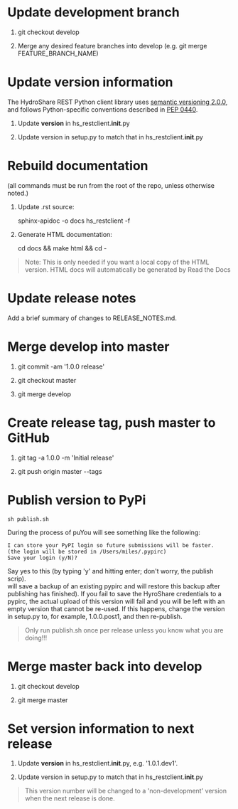 
# Update development branch

1. git checkout develop

2. Merge any desired feature branches into develop (e.g. git merge FEATURE_BRANCH_NAME)

# Update version information

The HydroShare REST Python client library uses [semantic versioning 2.0.0](http://semver.org),
and follows Python-specific conventions described in [PEP 0440](https://www.python.org/dev/peps/pep-0440/). 

1. Update __version__ in hs_restclient.__init__.py

2. Update version in setup.py to match that in hs_restclient.__init__.py

# Rebuild documentation

(all commands must be run from the root of the repo, unless otherwise noted.)

1. Update .rst source:

    sphinx-apidoc -o docs hs_restclient -f

2. Generate HTML documentation:

    cd docs && make html && cd -

> Note: This is only needed if you want a local copy of the HTML version.  HTML docs will
> automatically be generated by Read the Docs

# Update release notes

Add a brief summary of changes to RELEASE_NOTES.md.

# Merge develop into master

1. git commit -am '1.0.0 release'

2. git checkout master

3. git merge develop

# Create release tag, push master to GitHub

1. git tag -a 1.0.0 -m 'Initial release'

2. git push origin master --tags

# Publish version to PyPi

    sh publish.sh

During the process of puYou will see something like the following:
    
    I can store your PyPI login so future submissions will be faster.
    (the login will be stored in /Users/miles/.pypirc)
    Save your login (y/N)?
    
Say yes to this (by typing 'y' and hitting enter; don't worry, the publish scrip).  
will save a backup of an existing pypirc and will restore this backup after publishing
has finished).  If you fail to save the HyroShare credentials to a pypirc,
the actual upload of this version will fail and you will be left with an empty version 
that cannot be re-used.  If this happens, change the version in setup.py to, for example,
1.0.0.post1, and then re-publish.

> Only run publish.sh once per release unless you know what you are doing!!!


# Merge master back into develop

1. git checkout develop

2. git merge master

# Set version information to next release

1. Update __version__ in hs_restclient.__init__.py, e.g. '1.0.1.dev1'.

2. Update version in setup.py to match that in hs_restclient.__init__.py

> This version number will be changed to a 'non-development' version when the 
> next release is done.


